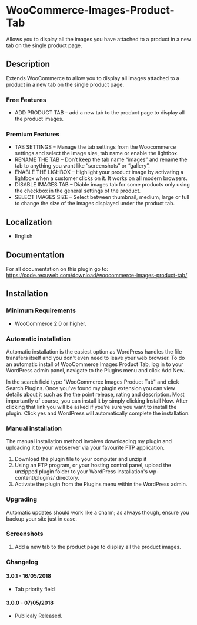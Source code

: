 # WooCommerce-Images-Product-Tab

Allows you to display all the images you have attached to a product in a new tab on the single product page.

## Description

Extends WooCommerce to allow you to display all images attached to a product in a new tab on the single product page.

### Free Features

- ADD PRODUCT TAB – add a new tab to the product page to display all the product images.

### Premium Features
 
- TAB SETTINGS – Manage the tab settings from the Woocommerce settings and select the image size, tab name or enable the lightbox.
- RENAME THE TAB – Don’t keep the tab name “images” and rename the tab to anything you want like “screenshots” or “gallery”.
- ENABLE THE LIGHBOX – Highlight your product image by activating a lightbox when a customer clicks on it. It works on all modern browsers.
- DISABLE IMAGES TAB – Diable images tab for some products only using the checkbox in the general settings of the product.
- SELECT IMAGES SIZE – Select between thumbnail, medium, large or full to change the size of the images displayed under the product tab.

## Localization

* English

## Documentation

For all documentation on this plugin go to: https://code.recuweb.com/download/woocommerce-images-product-tab/

## Installation

### Minimum Requirements

* WooCommerce 2.0 or higher.

### Automatic installation

Automatic installation is the easiest option as WordPress handles the file transfers itself and you don't even need to leave your web browser. To do an automatic install of WooCommerce Images Product Tab, log in to your WordPress admin panel, navigate to the Plugins menu and click Add New.

In the search field type "WooCommerce Images Product Tab" and click Search Plugins. Once you've found my plugin extension you can view details about it such as the the point release, rating and description. Most importantly of course, you can install it by simply clicking Install Now. After clicking that link you will be asked if you're sure you want to install the plugin. Click yes and WordPress will automatically complete the installation.

### Manual installation

The manual installation method involves downloading my plugin and uploading it to your webserver via your favourite FTP application.

1. Download the plugin file to your computer and unzip it
2. Using an FTP program, or your hosting control panel, upload the unzipped plugin folder to your WordPress installation's wp-content/plugins/ directory.
3. Activate the plugin from the Plugins menu within the WordPress admin.

### Upgrading

Automatic updates should work like a charm; as always though, ensure you backup your site just in case.

### Screenshots

1. Add a new tab to the product page to display all the product images.

### Changelog

#### 3.0.1 - 16/05/2018

* Tab priority field

#### 3.0.0 - 07/05/2018

* Publicaly Released.
